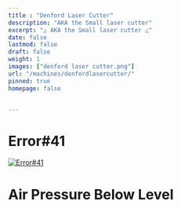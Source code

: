```yaml
---
title : "Denford Laser Cutter"
description: "AKA the Small laser cutter"
excerpt: "△ AKA the Small laser cutter △"
date: false
lastmod: false
draft: false
weight: 1
images: ["denford laser cutter.png"]
url: "/machines/denfordlasercutter/"
pinned: true
homepage: false


---
```


# Error#41

[![Error#41](error41.png)](/machines/denfordlasercutter/error41/)

# Air Pressure Below Level
